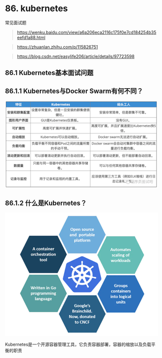 # 86. kubernetes
  常见面试题
 > https://wenku.baidu.com/view/a6a206eca2116c175f0e7cd184254b35eefd1a88.html

 > https://zhuanlan.zhihu.com/p/115826751

 > https://blog.csdn.net/easylife206/article/details/97723598

## 86.1 Kubernetes基本面试问题

## 86.1.1 Kubernetes与Docker Swarm有何不同？

   ![avatar](./images/k8s/k8s.jpg)
   
   
## 86.1.2 什么是Kubernetes？

   ![avatar](./images/k8s/k8s_1.jpg)
   
   Kubernetes是一个开源容器管理工具，它负责容器部署，容器的缩放以及负载平衡的职责